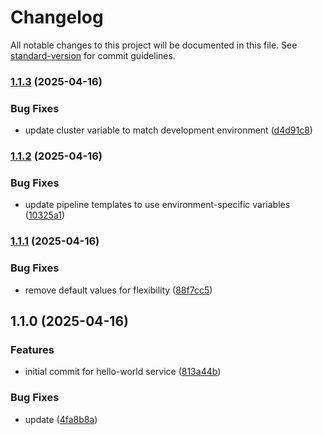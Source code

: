 # Changelog

All notable changes to this project will be documented in this file. See [standard-version](https://github.com/conventional-changelog/standard-version) for commit guidelines.

### [1.1.3](https://dev.azure.com/kmanzoor/aks-demos/_git/hello-world-java-service/compare/1.1.2...1.1.3) (2025-04-16)


### Bug Fixes

* update cluster variable to match development environment ([d4d91c8](https://dev.azure.com/kmanzoor/aks-demos/_git/hello-world-java-service/commit/d4d91c827b45d1da4f096bb5e2a682074fb9f8bf))

### [1.1.2](https://dev.azure.com/kmanzoor/aks-demos/_git/hello-world-java-service/compare/1.1.1...1.1.2) (2025-04-16)


### Bug Fixes

* update pipeline templates to use environment-specific variables ([10325a1](https://dev.azure.com/kmanzoor/aks-demos/_git/hello-world-java-service/commit/10325a18216473b573e8165ae3f6ab44cbdc8f96))

### [1.1.1](https://dev.azure.com/kmanzoor/aks-demos/_git/hello-world-java-service/compare/1.1.0...1.1.1) (2025-04-16)


### Bug Fixes

* remove default values for flexibility ([88f7cc5](https://dev.azure.com/kmanzoor/aks-demos/_git/hello-world-java-service/commit/88f7cc52c168a01f41f38fdc61a988dd4d0e72c4))

## 1.1.0 (2025-04-16)


### Features

* initial commit for hello-world service ([813a44b](https://dev.azure.com/kmanzoor/aks-demos/_git/hello-world-java-service/commit/813a44b85a01cae41ef61ad68c58b3c53349f30e))


### Bug Fixes

* update ([4fa8b8a](https://dev.azure.com/kmanzoor/aks-demos/_git/hello-world-java-service/commit/4fa8b8af95655caf51dfab3486ee348f44cb2ac1))
